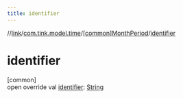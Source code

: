 ```yaml
---
title: identifier
---
```

//[link](../../../index.html)/[com.tink.model.time](../index.html)/[[common]MonthPeriod](index.html)/[identifier](identifier.html)



# identifier



[common]\
open override val [identifier](identifier.html): [String](https://kotlinlang.org/api/latest/jvm/stdlib/kotlin/-string/index.html)




